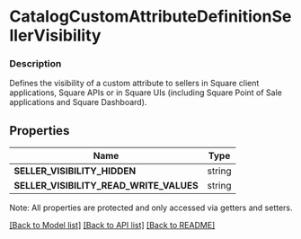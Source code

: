 # CatalogCustomAttributeDefinitionSellerVisibility

### Description

Defines the visibility of a custom attribute to sellers in Square client applications, Square APIs or in Square UIs (including Square Point of Sale applications and Square Dashboard).

## Properties
Name | Type
------------ | -------------
**SELLER_VISIBILITY_HIDDEN** | string
**SELLER_VISIBILITY_READ_WRITE_VALUES** | string

Note: All properties are protected and only accessed via getters and setters.

[[Back to Model list]](../../README.md#documentation-for-models) [[Back to API list]](../../README.md#documentation-for-api-endpoints) [[Back to README]](../../README.md)


